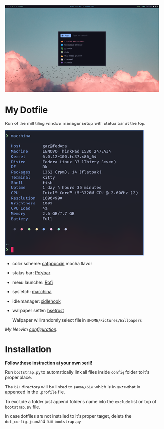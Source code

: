 ![desktop](./desktop.png)

# My Dotfile

Run of the mill tiling window manager setup with status bar at the top.

<div styel="display:flex;flex-direction:row;flex:auto;">
  <img title="" src="./fetch.png" alt="fetch" data-align="inline">

- color scheme: [catppuccin](https://github.com/catppuccin/catppuccin) mocha flavor

- status bar: [Polybar](https://github.com/polybar/polybar/)

- menu launcher: [Rofi](https://github.com/davatorium/rofi/)

- sysfetch: [macchina](https://github.com/Macchina-CLI/macchina)

- idle manager: [xidlehook](https://github.com/jD91mZM2/xidlehook)

- wallpaper setter: [hsetroot](https://github.com/himdel/hsetroot)
  
  Wallpaper will randomly select file in `$HOME/Pictures/Wallpapers`

</div>

*My Neovim [configuration](https://github.com/GazDuckington/nvim).*

# Installation

**Follow these instruction at your own peril!**

Run `bootstrap.py` to automatically link all files inside `config` folder to it's proper place.

The `bin` directory will be linked to `$HOME/bin` which is in `$PATH`that is appended in the `.profile` file.

To exclude a folder just append folder's name into the `exclude` list on top of `bootstrap.py` file.

In case dotfiles are not installed to it's proper target, delete the `dot_config.json`and run `bootstrap.py`
